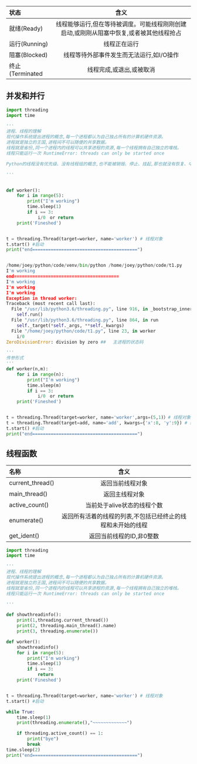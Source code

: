 

| 状态            |     含义|
| :------------ |:---------------:|
| 就绪(Ready)     | 线程能够运行,但在等待被调度。可能线程刚刚创建启动,或刚刚从阻塞中恢复,或者被其他线程抢占 |
|运行(Running)    | 线程正在运行      |
| 阻塞(Blocked)| 线程等待外部事件发生而无法运行,如I/O操作     |
| 终止(Terminated| 线程完成,或退出,或被取消      |

## 并发和并行
```python
import threading
import time

'''
进程、线程的理解
现代操作系统提出进程的概念,每一个进程都认为自己独占所有的计算机硬件资源。
进程就是独立的王国,进程间不可以随便的共享数据。
线程就是省份,同一个进程内的线程可以共享进程的资源,每一个线程拥有自己独立的堆栈。
线程只能运行一次 RuntimeError: threads can only be started once

Python的线程没有优先级、没有线程组的概念,也不能被销毁、停止、挂起,那也就没有恢复、中断了。

'''


def worker():
    for i in range(5):
        print("I'm working")
        time.sleep(1)
        if i == 3:
            i/0　or return
    print('Fineshed')


t = threading.Thread(target=worker, name='worker') # 线程对象
t.start() #启动
print("end========================================")


/home/joey/python/code/venv/bin/python /home/joey/python/code/t1.py
I'm working
end========================================
I'm working
I'm working
I'm working
Exception in thread worker:
Traceback (most recent call last):
  File "/usr/lib/python3.6/threading.py", line 916, in _bootstrap_inner
    self.run()
  File "/usr/lib/python3.6/threading.py", line 864, in run
    self._target(*self._args, **self._kwargs)
  File "/home/joey/python/code/t1.py", line 23, in worker
    i/0
ZeroDivisionError: division by zero ## 　主进程的状态码

```
```python
'''
传参形式
'''
def worker(n,m):
    for i in range(n):
        print("I'm working")
        time.sleep(m)
        if i == 3:
            i/0　or return
    print('Fineshed')


t = threading.Thread(target=worker, name='worker',args=(5,1)）# 线程对象
t = threading.Thread(target=add, name='add', kwargs={'x':8, 'y':9}) # 线程对象
t.start() #启动
print("end========================================")

```
## **线程函数**

| 名称           |     含义|
| :------------ |:---------------:|
| current_thread()     | 返回当前线程对象 |
| main_thread()     | 返回主线程对象        |
| active_count()| 当前处于alive状态的线程个数      |
| enumerate()| 返回所有活着的线程的列表,不包括已经终止的线程和未开始的线程      |
| get_ident()| 返回当前线程的ID,非0整数      |




```python
import threading
import time

'''
进程、线程的理解
现代操作系统提出进程的概念,每一个进程都认为自己独占所有的计算机硬件资源。
进程就是独立的王国,进程间不可以随便的共享数据。
线程就是省份,同一个进程内的线程可以共享进程的资源,每一个线程拥有自己独立的堆栈。
线程只能运行一次 RuntimeError: threads can only be started once

'''

def showthreadinfo():
    print(1,threading.current_thread())
    print(2, threading.main_thread().name)
    print(3, threading.enumerate())

def worker():
    showthreadinfo()
    for i in range(5):
        print("I'm working")
        time.sleep(1)
        if i == 3:
            return
    print('Fineshed')


t = threading.Thread(target=worker, name='worker') # 线程对象
t.start() #启动

while True:
    time.sleep(1)
    print(threading.enumerate(),"~~~~~~~~~~~~~")

    if threading.active_count() == 1:
        print("bye")
        break
time.sleep(2)
print("end========================================")

```
